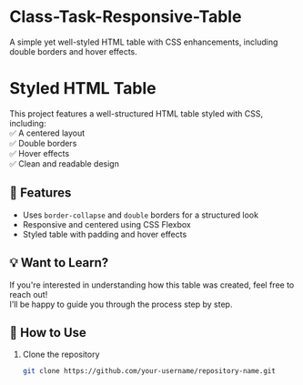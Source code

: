 # Class-Task-Responsive-Table
A simple yet well-styled HTML table with CSS enhancements, including double borders and hover effects. 
# Styled HTML Table  

This project features a well-structured HTML table styled with CSS, including:  
✅ A centered layout  
✅ Double borders  
✅ Hover effects  
✅ Clean and readable design  

## 📌 Features  
- Uses `border-collapse` and `double` borders for a structured look  
- Responsive and centered using CSS Flexbox  
- Styled table with padding and hover effects  

## 💡 Want to Learn?  
If you're interested in understanding how this table was created, feel free to reach out!  
I’ll be happy to guide you through the process step by step.  

## 🔧 How to Use  
1. Clone the repository  
   ```sh
   git clone https://github.com/your-username/repository-name.git

